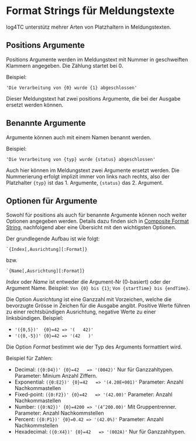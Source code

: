 # Format Strings für Meldungstexte

log4TC unterstütz mehrer Arten von Platzhaltern in Meldungstexten.

## Positions Argumente

Positions Argumente werden im Meldungstext mit Nummer in geschweiften Klammern angegeben. Die Zählung startet bei 0.

Beispiel:

`'Die Verarbeitung von {0} wurde {1} abgeschlossen'`

Dieser Meldungstext hat zwei positions Argumente, die bei der Ausgabe ersetzt werden können.

## Benannte Argumente

Argumente können auch mit einem Namen benannt werden.

Beispiel:

`'Die Verarbeitung von {typ} wurde {status} abgeschlossen'`

Auch hier können im Meldungstext zwei Argumente ersetzt werden. Die Nummerierung erfolgt implizit immer von links nach rechts, also der Platzhalter `{typ}` ist das 1. Argumente, `{status}` das 2. Argument.

## Optionen für Argumente

Sowohl für positions als auch für benannte Argumente können noch weiter Optionen angegeben werden. Details dazu finden sich in [Composite Format String](https://docs.microsoft.com/en-us/dotnet/standard/base-types/composite-formatting?view=netframework-4.8), nachfolgend aber eine Übersicht mit den wichtigsten Optionen.

Der grundlegende Aufbau ist wie folgt:

    `{Index[,Ausrichtung][:Format]}
bzw.

    `{Name[,Ausrichtung][:Format]}

*Index* oder *Name* ist entweder die Argument-Nr (0-basiert) oder der Argument Name. Beispiel: `Von {0} bis {1}`; `Von {startTime} bis {endTime}`.

Die Option *Ausrichtung* ist eine Ganzzahl mit Vorzeichen, welche die bevorzugte Grösse in Zeichen für die Ausgabe angibt. Positive Werte führen zu einer rechtsbündigen Ausrichtung, negative Werte zu einer linksbündigen. Beispiel:

* `'({0,5})'  {0}=42 => '(   42)'`
* `'({0,-5})' {0}=42 => '(42   )'`

Die Option *Format* bestimmt wie der Typ des Arguments formattiert wird.

Beispiel für Zahlen:

* Decimal:     `({0:D4})' {0}=42   => '(0042)'`       Nur für Ganzzahltypen. Parameter: Minium Anzahl Ziffern.
* Exponential: `({0:E2})' {0}=42   => '(4.20E+001)'`  Parameter: Anzahl Nachkommastellen
* Fixed-point: `({0:F2})' {0}=42   => '(42.00)'`      Parameter: Anzahl Nachkommastellen
* Number:      `({0:N2})' {0}=4200 => '(4’200.00)'`   Mit Gruppentrenner. Parameter: Anzahl Nachkommstellen
* Percent:     `({0:P1})' {0}=0.42 => '(42.0%)'`     Parameter: Anzahl Nachkommstellen
* Hexadecimal: `({0:X4})' {0}=42   => '(002A)'`       Nur für Ganzzahltypen.
